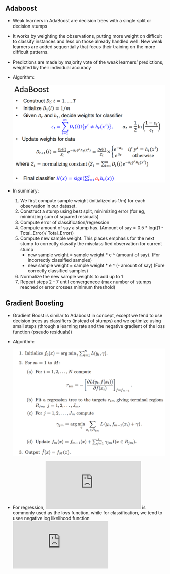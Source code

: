 ## Adaboost
* Weak learners in AdaBoost are decision trees with a single split or decision stumps
* It works by weighting the observations, putting more weight on difficult to classify instances and less on those already handled well. New weak learners are added sequentially that focus their training on the more difficult patterns.
* Predictions are made by majority vote of the weak learners’ predictions, weighted by their individual accuracy

* Algorithm:

    ![Adaboost Algorithm](./docs/adaboost_algo.PNG)

* In summary:
    1. We first compute sample weight (initialized as 1/m) for each observation in our dataset.
    2. Construct a stump using best split, minimizing error (for eg, minimizing sum of squared residuals)
    3. Compute error of classification/regression
    4. Compute amount of say a stump has. (Amount of say = 0.5 * log((1 - Total_Error)/ Total_Error))
    5. Compute new sample weight. This places emphasis for the next stump to correctly classify the misclassified observation for current stump
        * new sample weight = sample weight * e ^ (amount of say). (For incorrectly classified samples)
        * new sample weight = sample weight * e ^ (- amount of say) (Fore correctly classified samples)
    6. Normalize the new sample weights to add up to 1
    7. Repeat steps 2 - 7 until convergenece (max number of stumps reached or error crosses minimum threshold)

## Gradient Boosting
* Gradient Boost is similar to Adaboost in concept, except we tend to use decision trees as classifiers (instead of stumps) and we optimize using small steps (through a learning rate and the negative gradient of the loss function (pseudo residuals))

* Algorithm:

    ![Adaboost Algorithm](./docs/gbm_reg.PNG)

* For regression, ![equation](https://latex.codecogs.com/gif.latex?%5Csum_%7Bi%3D1%7D%5En%28y_i%20-%20f%28x_i%29%29%5E2) is commonly used as the loss function, while for classification, we tend to usee negative log likelihood function ![equation](https://latex.codecogs.com/gif.latex?-%5Csum_%7Bi%3D1%7D%5Emy_i*log%28f%28x_i%29%29%20&plus;%20%281-y_i%29*log%281-f%28x_i%29%29)
